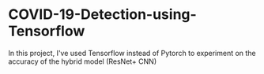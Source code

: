 # COVID-19-Detection-using-Tensorflow
In this project, I've used Tensorflow instead of Pytorch to experiment on the accuracy of the hybrid model (ResNet+ CNN)
